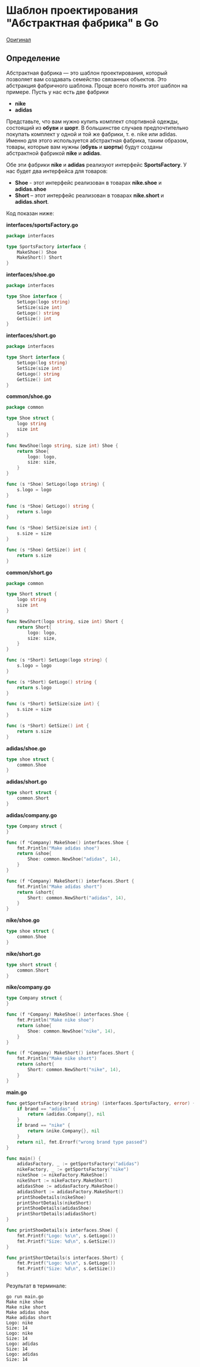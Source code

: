 # Шаблон проектирования "Абстрактная фабрика" в Go

[Оригинал](https://golangbyexample.com/abstract-factory-design-pattern-go/)

## Определение

Абстрактная фабрика — это шаблон проектирования, который позволяет вам создавать
семейство связанных объектов. Это абстракция фабричного шаблона. Проще всего
понять этот шаблон на примере. Пусть у нас есть две фабрики

* **nike**
* **adidas**

Представьте, что вам нужно купить комплект спортивной одежды, состоящий из 
**обуви** и **шорт**. В большинстве случаев предпочтительно покупать комплект у одной и
той же фабрики, т. е. nike или adidas. Именно для этого используется абстрактная 
фабрика, таким образом, товары, которые вам нужны (**обувь** и **шорты**) будут 
созданы абстрактной фабрикой **nike** и **adidas**.

Обе эти фабрики **nike** и **adidas** реализуют интерфейс **SportsFactory**.
У нас будет два интерфейса для товаров:
* **Shoe** - этот интерфейс реализован в товарах **nike.shoe** и **adidas.shoe**
* **Short** – этот интерфейс реализован в товарах **nike.short** и **adidas.short**.

Код показан ниже:

**interfaces/sportsFactory.go**

```go
package interfaces

type SportsFactory interface {
    MakeShoe() Shoe
    MakeShort() Short
}
```

**interfaces/shoe.go**

```go
package interfaces

type Shoe interface {
    SetLogo(logo string)
    SetSize(size int)
    GetLogo() string
    GetSize() int
}
```

**interfaces/short.go**

```go
package interfaces

type Short interface {
    SetLogo(log string)
    SetSize(size int)
    GetLogo() string
    GetSize() int
}
```

**common/shoe.go**

```go
package common

type Shoe struct {
    logo string
    size int
}

func NewShoe(logo string, size int) Shoe {
    return Shoe{
        logo: logo,
        size: size,
    }
}

func (s *Shoe) SetLogo(logo string) {
    s.logo = logo
}

func (s *Shoe) GetLogo() string {
    return s.logo
}

func (s *Shoe) SetSize(size int) {
    s.size = size
}

func (s *Shoe) GetSize() int {
    return s.size
}
```

**common/short.go**

```go
package common

type Short struct {
    logo string
    size int
}

func NewShort(logo string, size int) Short {
    return Short{
        logo: logo,
        size: size,
    }
}

func (s *Short) SetLogo(logo string) {
    s.logo = logo
}

func (s *Short) GetLogo() string {
    return s.logo
}

func (s *Short) SetSize(size int) {
    s.size = size
}

func (s *Short) GetSize() int {
    return s.size
}
```

**adidas/shoe.go**

```go
type shoe struct {
    common.Shoe
}
```

**adidas/short.go**

```go
type short struct {
    common.Short
}
```

**adidas/company.go**

```go
type Company struct {
}

func (f *Company) MakeShoe() interfaces.Shoe {
    fmt.Println("Make adidas shoe")
    return &shoe{
        Shoe: common.NewShoe("adidas", 14),
    }
}

func (f *Company) MakeShort() interfaces.Short {
    fmt.Println("Make adidas short")
    return &short{
        Short: common.NewShort("adidas", 14),
    }
}
```

**nike/shoe.go**

```go
type shoe struct {
    common.Shoe
}
```

**nike/short.go**

```go
type short struct {
    common.Short
}
```

**nike/company.go**

```go
type Company struct {
}

func (f *Company) MakeShoe() interfaces.Shoe {
    fmt.Println("Make nike shoe")
    return &shoe{
        Shoe: common.NewShoe("nike", 14),
    }
}

func (f *Company) MakeShort() interfaces.Short {
    fmt.Println("Make nike short")
    return &short{
        Short: common.NewShort("nike", 14),
    }
}
```

**main.go**

```go
func getSportsFactory(brand string) (interfaces.SportsFactory, error) {
    if brand == "adidas" {
        return &adidas.Company{}, nil
    }
    if brand == "nike" {
        return &nike.Company{}, nil
    }
    return nil, fmt.Errorf("wrong brand type passed")
}

func main() {
    adidasFactory, _ := getSportsFactory("adidas")
    nikeFactory, _ := getSportsFactory("nike")
    nikeShoe := nikeFactory.MakeShoe()
    nikeShort := nikeFactory.MakeShort()
    adidasShoe := adidasFactory.MakeShoe()
    adidasShort := adidasFactory.MakeShort()
    printShoeDetails(nikeShoe)
    printShortDetails(nikeShort)
    printShoeDetails(adidasShoe)
    printShortDetails(adidasShort)
}

func printShoeDetails(s interfaces.Shoe) {
    fmt.Printf("Logo: %s\n", s.GetLogo())
    fmt.Printf("Size: %d\n", s.GetSize())
}

func printShortDetails(s interfaces.Short) {
    fmt.Printf("Logo: %s\n", s.GetLogo())
    fmt.Printf("Size: %d\n", s.GetSize())
}
```

Результат в терминале:

```shell
go run main.go 
Make nike shoe
Make nike short
Make adidas shoe
Make adidas short
Logo: nike
Size: 14
Logo: nike
Size: 14
Logo: adidas
Size: 14
Logo: adidas
Size: 14
```
